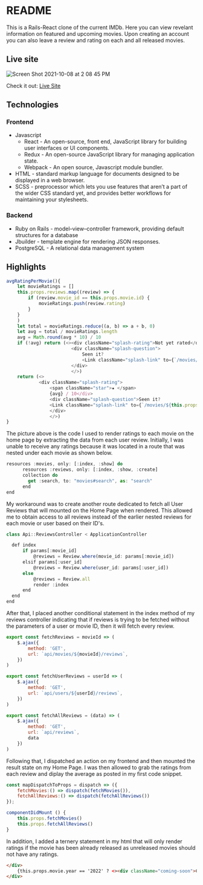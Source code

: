 # README

This is a Rails-React clone of the current IMDb. Here you can view revelant information on featured and upcoming movies. Upon creating an account you can also leave a review and rating on each and all released movies.

## Live site

![Screen Shot 2021-10-08 at 2 08 45 PM](https://user-images.githubusercontent.com/86999349/136602965-eb55c4bc-c75d-4bab-a385-4f51bddd3f1f.png)

Check it out: [Live Site](https://eyemdbee.herokuapp.com/#/)

## Technologies

### Frontend
  * Javascript
    * React - An open-source, front end, JavaScript library for building user interfaces or UI components.
    * Redux - An open-source JavaScript library for managing application state.
    * Webpack - An open source, Javascript module bundler.
  * HTML - standard markup language for documents designed to be displayed in a web browser.
  * SCSS - preprocessor which lets you use features that aren’t a part of the wider CSS standard yet, and provides better workflows for maintaining your stylesheets.

### Backend
  * Ruby on Rails - model–view–controller framework, providing default structures for a database
  * Jbuilder - template engine for rendering JSON responses.
  * PostgreSQL - A relational data management system

## Highlights

```javascript
avgRatingPerMovie(){
    let movieRatings = []
    this.props.reviews.map((review) => {
        if (review.movie_id == this.props.movie.id) {
            movieRatings.push(review.rating)
        }
    }
    )
    let total = movieRatings.reduce((a, b) => a + b, 0)
    let avg = total / movieRatings.length
    avg = Math.round(avg * 10) / 10
    if (!avg) return (<><div className="splash-rating">Not yet rated</div>
                        <div className="splash-question">
                            Seen it?
                            <Link className="splash-link" to={`/movies/${this.props.movie.id}`}>Write a review</Link>
                        </div>
                        </>)
    return (<>
            <div className="splash-rating">
                <span className="star">★ </span>
                {avg} / 10</div>
                <div className="splash-question">Seen it?
                <Link className="splash-link" to={`/movies/${this.props.movie.id}`}>Write a review</Link>
                </div>
                </>)
}
```

The picture above is the code I used to render ratings to each movie on the home page by extracting the data from each user review. Initially, I was unable to receive any ratings because it was located in a route that was nested under each movie as shown below.


``` javascript
resources :movies, only: [:index, :show] do
      resources :reviews, only: [:index, :show, :create]
      collection do
        get :search, to: "movies#search", as: "search"
      end
end
```

My workaround was to create another route dedicated to fetch all User Reviews that will mounted on the Home Page when rendered. This allowed me to obtain access to all reviews instead of the earlier nested reviews for each movie or user based on their ID's. 

```javascript
class Api::ReviewsController < ApplicationController

  def index
      if params[:movie_id]
          @reviews = Review.where(movie_id: params[:movie_id])
      elsif params[:user_id]
          @reviews = Review.where(user_id: params[:user_id])
      else 
          @reviews = Review.all
          render :index
      end
  end
end
```

After that, I placed another conditional statement in the index method of my reviews controller indicating that if reviews is trying to be fetched without the parameters of a user or movie ID, then it will fetch every review.

```javascript
export const fetchReviews = movieId => (
    $.ajax({
        method: 'GET',
        url: `api/movies/${movieId}/reviews`,
    })
)

export const fetchUserReviews = userId => (
    $.ajax({
        method: 'GET',
        url: `api/users/${userId}/reviews`,
    })
)

export const fetchAllReviews = (data) => (
    $.ajax({
        method: 'GET',
        url: `api/reviews`,
        data
    })
)
```

Following that, I dispatched an action on my frontend and then mounted the result state on my Home Page. I was then allowed to grab the ratings from each review and diplay the average as posted in my first code snippet.

```javascript
const mapDispatchToProps = dispatch => ({
    fetchMovies:() => dispatch(fetchMovies()),
    fetchAllReviews:() => dispatch(fetchAllReviews())
});
```

```javascript
componentDidMount () {
    this.props.fetchMovies()
    this.props.fetchAllReviews()
}

```
In addition, I added a ternery statement in my html that will only render ratings if the movie has been already released as unreleased movies should not have any ratings.

```html
</div>
    {this.props.movie.year == '2022' ? <><div className="coming-soon">Coming Soon</div><div className="year">2022</div></> : <div>{this.avgRatingPerMovie()}</div>}
</div>
```

